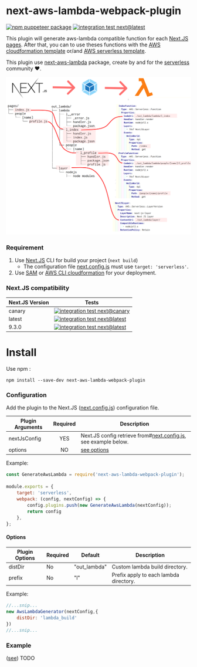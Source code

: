 # next-aws-lambda-webpack-plugin

[![npm puppeteer package](https://img.shields.io/npm/v/next-aws-lambda-webpack-plugin.svg)](https://www.npmjs.com/package/next-aws-lambda-webpack-plugin)
[![integration test next@latest](https://github.com/vincent-herlemont/next-aws-lambda-webpack-plugin/workflows/integration%20test%20next@latest/badge.svg?branch=master)](https://github.com/vincent-herlemont/next-aws-lambda-webpack-plugin/actions)

This plugin will generate aws-lambda compatible function for each [Next.JS pages](https://nextjs.org/docs/basic-features/pages). 
After that, you can to use theses functions with the [AWS cloudformation template](https://aws.amazon.com/cloudformation/resources/templates/) or/and [AWS serverless template](https://docs.aws.amazon.com/serverless-application-model/latest/developerguide/what-is-sam.html).

This plugin use [next-aws-lambda](https://github.com/danielcondemarin/serverless-next.js/tree/master/packages/next-aws-lambda) package,
 create by and for the [serverless](https://serverless.com/) community :heart:.

![next-aws-lambda-webpack-plugin](./assets/next-aws-lambda-webpack-plugin.png)
 
### Requirement

1. Use [Next.JS](https://nextjs.org/docs/getting-started) CLI for build your project (`next build`)
    * The configuration file [next.config.js](https://nextjs.org/docs/api-reference/next.config.js/build-target) must use `target: 'serverless'`.
2. Use [SAM](https://docs.aws.amazon.com/serverless-application-model/latest/developerguide/what-is-sam.html) or [AWS CLI cloudformation](https://docs.aws.amazon.com/cli/latest/reference/cloudformation/index.html) for your deployment. 

### Next.JS compatibility
| Next.JS Version | Tests |
| --------------- | ----- |
| canary          | [![integration test next@canary](https://github.com/vincent-herlemont/next-aws-lambda-webpack-plugin/workflows/integration%20test%20next@canary/badge.svg)](https://github.com/vincent-herlemont/next-aws-lambda-webpack-plugin/actions) |
| latest          | [![integration test next@latest](https://github.com/vincent-herlemont/next-aws-lambda-webpack-plugin/workflows/integration%20test%20next@latest/badge.svg?branch=master)](https://github.com/vincent-herlemont/next-aws-lambda-webpack-plugin/actions) |
| 9.3.0           | [![integration test next@latest](https://github.com/vincent-herlemont/next-aws-lambda-webpack-plugin/workflows/integration%20test%20next@9.3.0/badge.svg?branch=master)](https://github.com/vincent-herlemont/next-aws-lambda-webpack-plugin/actions) |

# Install

Use npm :
```
npm install --save-dev next-aws-lambda-webpack-plugin
```

### Configuration

Add the plugin to the Next.JS ([next.config.js](https://nextjs.org/docs/api-reference/next.config.js/custom-webpack-config)) configuration file.

| Plugin Arguments    |Required       |Description|
| ------------------- |:-------------:|-----------|
| nextJsConfig        | YES           | Next.JS config retrieve from#[next.config.js](https://nextjs.org/docs/api-reference/next.config.js/custom-webpack-config), see example below.  |
| options             | NO            | [see options](#options) |

Example:
```Javascript
const GenerateAwsLambda = require('next-aws-lambda-webpack-plugin');

module.exports = {
    target: 'serverless',
    webpack: (config, nextConfig) => {
        config.plugins.push(new GenerateAwsLambda(nextConfig));
        return config
    },
};
```

#### Options

| Plugin Options | Required | Default      | Description                            |
| -------------- | -------- | ----------   | -------------------------------------  |
| distDir        | No       | "out_lambda" | Custom lambda build directory.         |
| prefix         | No       | "l"          | Prefix apply to each lambda directory. |

Example:
```Javascript
//...snip...
new AwsLambdaGenerator(nextConfig,{
    distDir: 'lambda_build'
})
//...snip...
```

### Example

([see](https://github.com/vincent-herlemont/next-aws-lambda-webpack-plugin/tree/master/example)) TODO
